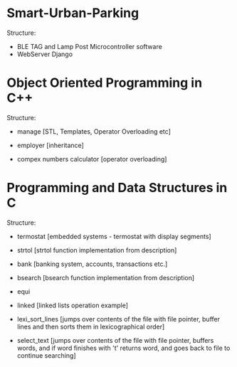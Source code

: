 # Smart-Urban-Parking
Structure:

* BLE TAG and Lamp Post Microcontroller software
* WebServer Django

# Object Oriented Programming in C++
Structure:

* manage
[STL, Templates, Operator Overloading etc]

* employer
[inheritance]

* compex numbers calculator
[operator overloading]

# Programming and Data Structures in C

Structure:

* termostat
[embedded systems - termostat with display segments]

* strtol
[strtol function implementation from description]

* bank
[banking system, accounts, transactions etc.]

* bsearch
[bsearch function implementation from description]

* equi

* linked
[linked lists operation example]

* lexi_sort_lines
[jumps over contents of the file with file pointer, buffer lines and then sorts them in lexicographical order]

* select_text 
[jumps over contents of the file with file pointer, buffers words, and if word finishes with 't' returns word, and goes back to file to continue searching]


